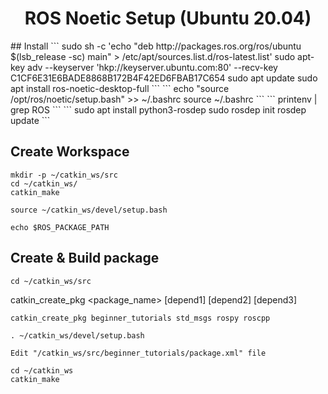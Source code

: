 <h1 align="center">ROS Noetic Setup (Ubuntu 20.04)</h1>
## Install
```
sudo sh -c 'echo "deb http://packages.ros.org/ros/ubuntu $(lsb_release -sc) main" > /etc/apt/sources.list.d/ros-latest.list'
sudo apt-key adv --keyserver 'hkp://keyserver.ubuntu.com:80' --recv-key C1CF6E31E6BADE8868B172B4F42ED6FBAB17C654
sudo apt update
sudo apt install ros-noetic-desktop-full
```
```
echo "source /opt/ros/noetic/setup.bash" >> ~/.bashrc
source ~/.bashrc
```
```
printenv | grep ROS
```
```
sudo apt install python3-rosdep
sudo rosdep init
rosdep update
```

## Create Workspace
```
mkdir -p ~/catkin_ws/src
cd ~/catkin_ws/
catkin_make
```
```
source ~/catkin_ws/devel/setup.bash
```
```
echo $ROS_PACKAGE_PATH
```

## Create & Build package
```
cd ~/catkin_ws/src
```
catkin_create_pkg <package_name> [depend1] [depend2] [depend3]
```
catkin_create_pkg beginner_tutorials std_msgs rospy roscpp
```
```
. ~/catkin_ws/devel/setup.bash
```
```
Edit "/catkin_ws/src/beginner_tutorials/package.xml" file
```
```
cd ~/catkin_ws
catkin_make
```
